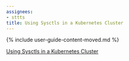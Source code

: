 ```yaml
---
assignees:
- sttts
title: Using Sysctls in a Kubernetes Cluster
---
```


{% include user-guide-content-moved.md %}

[Using Sysctls in a Kubernetes Cluster](/docs/concepts/cluster-administration/sysctl-cluster/)
